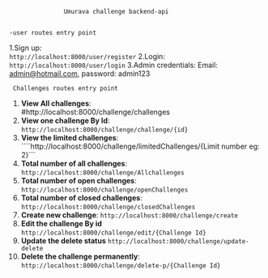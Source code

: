 
                   Umurava challenge backend-api


    -user routes entry point

1.Sign up:  
```http://localhost:8000/user/register```
2.Login:    
```http://localhost:8000/user/login```
3.Admin credentials: Email: admin@hotmail.com,
                            password: admin123

     Challenges routes entry point

1. **View All challenges**:  
#http://localhost:8000/challenge/challenges
2. **View one challenge By Id**:  ```http://localhost:8000/challenge/challenge/{id}```
3. **View the limited challenges**:  ````http://localhost:8000/challenge/limitedChallenges/{Limit number eg: 2}```
4. **Total number of all challenges**:  ```http://localhost:8000/challenge/Allchallenges ```
5. **Total number of open challenges**:  ```http://localhost:8000/challenge/openChallenges```
6. **Total number of closed challenges**: ```http://localhost:8000/challenge/closedChallenges```
7. **Create new challenge**: ```http://localhost:8000/challenge/create```
8. **Edit the challenge By id** ```http://localhost:8000/challenge/edit/{Challenge Id}```
9. **Update the delete status** ```http://localhost:8000/challenge/update-delete```
10. **Delete the challenge permanently**:   ```http://localhost:8000/challenge/delete-p/{Challenge Id}```